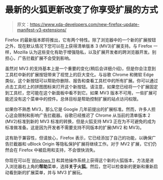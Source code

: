 # 最新的火狐更新改变了你享受扩展的方式

> 原文：<https://www.xda-developers.com/new-firefox-update-manifest-v3-extensions/>

Firefox 的最新版本即将推出，它有两个特性。除了浏览器中的一个新的扩展按钮之外，现在默认情况下您可以在上获得清单版本 3 (MV3)扩展支持。与 Firefox 一样，Mozilla 认为这些变化有助于增强隐私，以及扩展开发者的跨浏览器开发。别担心，广告拦截扩展不会受到影响。

虽然对 MV3 的支持基本上是一个重要的变化(稍后会详细介绍)，但是你会注意到工具栏中新的扩展按钮带来了视觉上的巨大变化。与谷歌 Chrome 和微软 Edge 类似，这个新按钮可以帮助你删除、报告和查看工具栏中的所有扩展。你可以通过点击工具栏上的拼图图标来打开这个新按钮。请注意，如果您已经将一个扩展固定到工具栏，您可能在这个新面板中看不到它。如果 MV3 版本不可用，一些扩展可能还没有这个菜单中的控件。总体目标是帮助控制扩展的站点访问权限。

如果你不熟悉 MV3，那么它是 Google 几年前提出的扩展标准。然而，许多人担心这会限制和影响广告拦截器。谷歌已经推迟了 Chrome 从当前的清单版本 2 (MV2)标准到新的 MV3 标准的转换，但是火狐支持 MV3 正在为不可避免的成为标准做准备。这是因为开发者不需要支持不同版本的扩展(MV2 和 MV3)。

这有助于兼容性，但请放心，Firefox 表示，它已经添加了自己的功能，以确保广告拦截器和 uBlock Origin 等隐私保护扩展将继续工作。对于 MV2 扩展，它们仍然会在 Firefox 中被启用和支持，不会很快消失。

你现在可以在 [Windows 11](https://www.xda-developers.com/windows-11/) 和其他操作系统上获得这个新的火狐版本，方法是进入浏览器右上角的**帮助**菜单，选择**关于火狐**。然后，您可以检查新的更新和重新启动看到新的扩展菜单，并与 MV3 扩展玩。